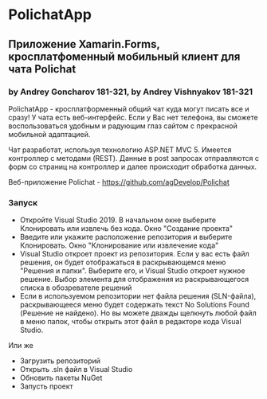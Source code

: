 # PolichatApp
## Приложение Xamarin.Forms, кросплатфоменный мобильный клиент для чата Polichat 
### by Andrey Goncharov 181-321, by Andrey Vishnyakov 181-321

PolichatApp - кросплатформенный общий чат куда могут писать все и сразу! У чата есть веб-интерфейс. Если у Вас нет телефона, вы сможете воспользоваться удобным и радующим глаз сайтом с прекрасной мобильной адаптацией.

Чат разработат, используя технологию ASP.NET MVC 5. Имеется контроллер с методами (REST). Данные в post запросах отправляются с форм со страниц на контроллер и далее происходит обработка данных.

Веб-приложение Polichat - https://github.com/agDevelop/Polichat


### Запуск

  
<ul>
  <li>Откройте Visual Studio 2019.
В начальном окне выберите Клонировать или извлечь без кода.
Окно "Создание проекта"</li>

<li>Введите или укажите расположение репозитория и выберите Клонировать.
Окно "Клонирование или извлечение кода"</li>

<li>Visual Studio откроет проект из репозитория.
Если у вас есть файл решения, он будет отображаться в раскрывающемся меню "Решения и папки". Выберите его, и Visual Studio откроет нужное решение.
Выбор элемента для отображения из раскрывающегося списка в обозревателе решений</li>

<li>Если в используемом репозитории нет файла решения (SLN-файла), раскрывающееся меню будет содержать текст No Solutions Found (Решение не найдено). Но вы можете дважды щелкнуть любой файл в меню папок, чтобы открыть этот файл в редакторе кода Visual Studio.</li>
 </ul>

Или же

<ul>
  <li>Загрузить репозиторий</li>
  <li>Открыть .sln файл в Visual Studio</li>
  <li>Обновить пакеты NuGet</li>
  <li>Запусть проект</li>
  </ul>

